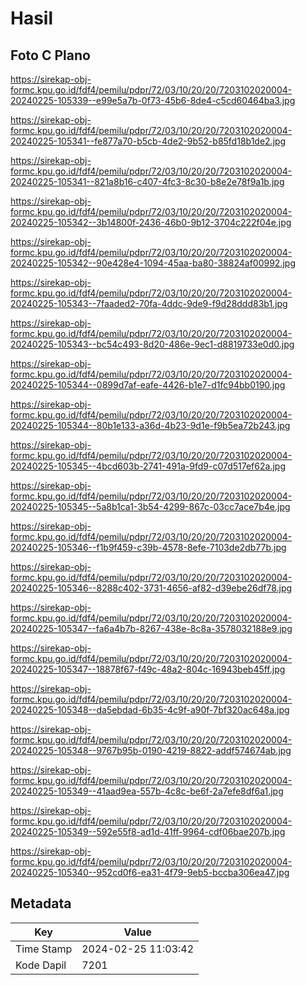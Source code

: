 # Hasil

## Foto C Plano

https://sirekap-obj-formc.kpu.go.id/fdf4/pemilu/pdpr/72/03/10/20/20/7203102020004-20240225-105339--e99e5a7b-0f73-45b6-8de4-c5cd60464ba3.jpg

https://sirekap-obj-formc.kpu.go.id/fdf4/pemilu/pdpr/72/03/10/20/20/7203102020004-20240225-105341--fe877a70-b5cb-4de2-9b52-b85fd18b1de2.jpg

https://sirekap-obj-formc.kpu.go.id/fdf4/pemilu/pdpr/72/03/10/20/20/7203102020004-20240225-105341--821a8b16-c407-4fc3-8c30-b8e2e78f9a1b.jpg

https://sirekap-obj-formc.kpu.go.id/fdf4/pemilu/pdpr/72/03/10/20/20/7203102020004-20240225-105342--3b14800f-2436-46b0-9b12-3704c222f04e.jpg

https://sirekap-obj-formc.kpu.go.id/fdf4/pemilu/pdpr/72/03/10/20/20/7203102020004-20240225-105342--90e428e4-1094-45aa-ba80-38824af00992.jpg

https://sirekap-obj-formc.kpu.go.id/fdf4/pemilu/pdpr/72/03/10/20/20/7203102020004-20240225-105343--7faaded2-70fa-4ddc-9de9-f9d28ddd83b1.jpg

https://sirekap-obj-formc.kpu.go.id/fdf4/pemilu/pdpr/72/03/10/20/20/7203102020004-20240225-105343--bc54c493-8d20-486e-9ec1-d8819733e0d0.jpg

https://sirekap-obj-formc.kpu.go.id/fdf4/pemilu/pdpr/72/03/10/20/20/7203102020004-20240225-105344--0899d7af-eafe-4426-b1e7-d1fc94bb0190.jpg

https://sirekap-obj-formc.kpu.go.id/fdf4/pemilu/pdpr/72/03/10/20/20/7203102020004-20240225-105344--80b1e133-a36d-4b23-9d1e-f9b5ea72b243.jpg

https://sirekap-obj-formc.kpu.go.id/fdf4/pemilu/pdpr/72/03/10/20/20/7203102020004-20240225-105345--4bcd603b-2741-491a-9fd9-c07d517ef62a.jpg

https://sirekap-obj-formc.kpu.go.id/fdf4/pemilu/pdpr/72/03/10/20/20/7203102020004-20240225-105345--5a8b1ca1-3b54-4299-867c-03cc7ace7b4e.jpg

https://sirekap-obj-formc.kpu.go.id/fdf4/pemilu/pdpr/72/03/10/20/20/7203102020004-20240225-105346--f1b9f459-c39b-4578-8efe-7103de2db77b.jpg

https://sirekap-obj-formc.kpu.go.id/fdf4/pemilu/pdpr/72/03/10/20/20/7203102020004-20240225-105346--8288c402-3731-4656-af82-d39ebe26df78.jpg

https://sirekap-obj-formc.kpu.go.id/fdf4/pemilu/pdpr/72/03/10/20/20/7203102020004-20240225-105347--fa6a4b7b-8267-438e-8c8a-3578032188e9.jpg

https://sirekap-obj-formc.kpu.go.id/fdf4/pemilu/pdpr/72/03/10/20/20/7203102020004-20240225-105347--18878f67-f49c-48a2-804c-16943beb45ff.jpg

https://sirekap-obj-formc.kpu.go.id/fdf4/pemilu/pdpr/72/03/10/20/20/7203102020004-20240225-105348--da5ebdad-6b35-4c9f-a90f-7bf320ac648a.jpg

https://sirekap-obj-formc.kpu.go.id/fdf4/pemilu/pdpr/72/03/10/20/20/7203102020004-20240225-105348--9767b95b-0190-4219-8822-addf574674ab.jpg

https://sirekap-obj-formc.kpu.go.id/fdf4/pemilu/pdpr/72/03/10/20/20/7203102020004-20240225-105349--41aad9ea-557b-4c8c-be6f-2a7efe8df6a1.jpg

https://sirekap-obj-formc.kpu.go.id/fdf4/pemilu/pdpr/72/03/10/20/20/7203102020004-20240225-105349--592e55f8-ad1d-41ff-9964-cdf06bae207b.jpg

https://sirekap-obj-formc.kpu.go.id/fdf4/pemilu/pdpr/72/03/10/20/20/7203102020004-20240225-105340--952cd0f6-ea31-4f79-9eb5-bccba306ea47.jpg


## Metadata

| Key        | Value               |
| ---------- | ------------------- |
| Time Stamp | 2024-02-25 11:03:42 |
| Kode Dapil | 7201                |



